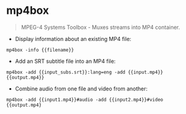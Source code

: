 # mp4box

> MPEG-4 Systems Toolbox - Muxes streams into MP4 container.

- Display information about an existing MP4 file:

`mp4box -info {{filename}}`

- Add an SRT subtitle file into an MP4 file:

`mp4box -add {{input_subs.srt}}:lang=eng -add {{input.mp4}} {{output.mp4}}`

- Combine audio from one file and video from another:

`mp4box -add {{input1.mp4}}#audio -add {{input2.mp4}}#video {{output.mp4}`
